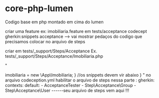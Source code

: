 # core-php-lumen
Codigo base em php montado em cima do lumen


criar uma feature 
ex: imobiliaria.feature em tests/acceptance
codecept gherkin:snippets acceptance
--> vai mostrar pedaços do codigo que precisamos colocar no arquivo de steps 

criar em tests/_support/Steps/Acceptance
Ex. tests/_support/Steps/Acceptance/Imobiliaria.php

"
<?php
namespace Step\Acceptance;

class Imobiliaria extends \AcceptanceTester{
	private $imobiliaria;

    public function __construct()
    {
        $I = $this;
        $this->imobiliaria = new \App\Imobiliaria; 
    }

    //os snippets devem vir abaixo
}
"


no arquivo codeception.yml habilitar o arquivo de steps
 nessa parte :
 gherkin:
    contexts:
        default: 
            - AcceptanceTester
            - Step\Acceptance\Group
            - Step\Acceptance\User
            ------seu arquivo de steps vem aqui !!!